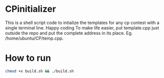 # CPinitializer
This is a shell script code to intialize the templates for any cp contest with a single terminal line. Happy coding
To make life easier, put template.cpp just outside the repo and put the complete address in its place. Eg. /home/ubuntu/CP/temp.cpp.

# How to run
```bash
chmod +x build.sh && ./build.sh
```
